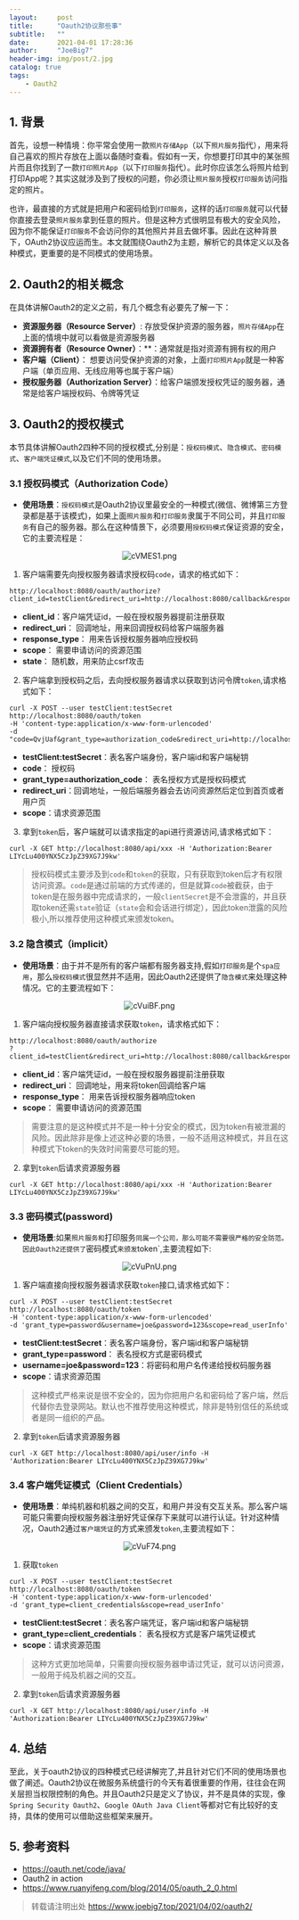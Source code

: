 ```yaml
---
layout:     post
title:      "Oauth2协议那些事"
subtitle:   ""
date:       2021-04-01 17:28:36
author:     "JoeBig7"
header-img: img/post/2.jpg
catalog: true
tags:
    - Oauth2
---
```


## 1. 背景
首先，设想一种情境：你平常会使用一款`照片存储App`（以下`照片服务`指代），用来将自己喜欢的照片存放在上面以备随时查看。假如有一天，你想要打印其中的某张照片而且你找到了一款`打印照片App`（以下`打印服务`指代）。此时你应该怎么将照片给到打印App呢？其实这就涉及到了授权的问题，你必须让`照片服务`授权`打印服务`访问指定的照片。

也许，最直接的方式就是把用户和密码给到`打印服务`，这样的话`打印服务`就可以代替你直接去登录`照片服务`拿到任意的照片。但是这种方式很明显有极大的安全风险，因为你不能保证`打印服务`不会访问你的其他照片并且去做坏事。因此在这种背景下，OAuth2协议应运而生。本文就围绕Oauth2为主题，解析它的具体定义以及各种模式，更重要的是不同模式的使用场景。



## 2. Oauth2的相关概念
在具体讲解Oauth2的定义之前，有几个概念有必要先了解一下：

- **资源服务器（Resource Server）**: 存放受保护资源的服务器，`照片存储App`在上面的情境中就可以看做是资源服务器
- **资源拥有者（Resource Owner）**：**：通常就是指对资源有拥有权的用户
- **客户端（Client）**： 想要访问受保护资源的对象，上面`打印照片App`就是一种客户端（单页应用、无线应用等也属于客户端）
- **授权服务器（Authorization Server）**：给客户端颁发授权凭证的服务器，通常是给客户端授权码、令牌等凭证


## 3. Oauth2的授权模式
本节具体讲解Oauth2四种不同的授权模式,分别是：`授权码模式`、`隐含模式`、`密码模式`、`客户端凭证模式`,以及它们不同的使用场景。


### 3.1 授权码模式（Authorization Code）
- **使用场景**：`授权码模式`是Oauth2协议里最安全的一种模式(微信、微博第三方登录都是基于该模式)，如果上面`照片服务`和`打印服务`隶属于不同公司，并且`打印服务`有自己的服务器。那么在这种情景下，必须要用`授权码模式`保证资源的安全，它的主要流程是：

<center><img src="https://z3.ax1x.com/2021/04/01/cVMES1.png" alt="cVMES1.png" border="0" /></center>

1. 客户端需要先向授权服务器请求授权码`code`，请求的格式如下：
```
http://localhost:8080/oauth/authorize?
client_id=testClient&redirect_uri=http://localhost:8080/callback&response_type=code&scope=read_userInfo&state=x1f2xs
```
- **client_id**：客户端凭证id，一般在授权服务器提前注册获取
- **redirect_uri**： 回调地址，用来回调授权码给客户端服务器
- **response_type**： 用来告诉授权服务器响应授权码
- **scope**： 需要申请访问的资源范围
- **state**： 随机数，用来防止csrf攻击


2. 客户端拿到授权码之后，去向授权服务器请求以获取到访问令牌`token`,请求格式如下：
```
curl -X POST --user testClient:testSecret http://localhost:8080/oauth/token 
-H 'content-type:application/x-www-form-urlencoded' 
-d "code=QvjUaf&grant_type=authorization_code&redirect_uri=http://localhost:8080/callback&scope=read_userInfo"
```

- **testClient:testSecret**：表名客户端身份，客户端id和客户端秘钥
- **code**： 授权码
- **grant_type=authorization_code**： 表名授权方式是授权码模式
- **redirect_uri**：回调地址，一般后端服务器会去访问资源然后定位到首页或者用户页
- **scope**：请求资源范围

3. 拿到`token`后，客户端就可以请求指定的api进行资源访问,请求格式如下：
```
curl -X GET http://localhost:8080/api/xxx -H 'Authorization:Bearer LIYcLu400YNX5CzJpZ39XG7J9kw'
```
> 授权码模式主要涉及到`code`和`token`的获取，只有获取到token后才有权限访问资源。`code`是通过前端的方式传递的，但是就算`code`被截获，由于token是在服务器中完成请求的，一般`clientSecret`是不会泄露的，并且获取token还需`state`验证（`state`会和会话进行绑定），因此token泄露的风险极小,所以推荐使用这种模式来颁发token。


### 3.2 隐含模式（implicit）
- **使用场景**：由于并不是所有的客户端都有服务器支持,假如`打印服务`是个`spa应用`，那么`授权码模式`很显然并不适用，因此Oauth2还提供了`隐含模式`来处理这种情况。它的主要流程如下：

<center><img src="https://z3.ax1x.com/2021/04/01/cVuiBF.png" alt="cVuiBF.png" border="0" /></center>

1. 客户端向授权服务器直接请求获取`token`，请求格式如下：
```
http://localhost:8080/oauth/authorize
?client_id=testClient&redirect_uri=http://localhost:8080/callback&response_type=token&scope=read_userInfo
```
- **client_id**：客户端凭证id，一般在授权服务器提前注册获取
- **redirect_uri**： 回调地址，用来将token回调给客户端
- **response_type**： 用来告诉授权服务器响应token
- **scope**： 需要申请访问的资源范围

> 需要注意的是这种模式并不是一种十分安全的模式，因为token有被泄漏的风险。因此除非是像上述这种必要的场景，一般不适用这种模式，并且在这种模式下token的失效时间需要尽可能的短。

2. 拿到`token`后请求资源服务器
```
curl -X GET http://localhost:8080/api/xxx -H 'Authorization:Bearer LIYcLu400YNX5CzJpZ39XG7J9kw'
```

### 3.3 密码模式(password)
- **使用场景**:如果`照片服务和`打印服务`同属一个公司，那么可能不需要很严格的安全防范。因此Oauth2还提供了`密码模式`来颁发`token`,主要流程如下:

<center><img src="https://z3.ax1x.com/2021/04/01/cVuPnU.png" alt="cVuPnU.png" border="0" /></center>

1. 客户端直接向授权服务器请求获取`token`接口,请求格式如下：
```
curl -X POST --user testClient:testSecret http://localhost:8080/oauth/token 
-H 'content-type:application/x-www-form-urlencoded' 
-d 'grant_type=password&username=joe&password=123&scope=read_userInfo'
```
- **testClient:testSecret**：表名客户端身份，客户端id和客户端秘钥
- **grant_type=password**： 表名授权方式是密码模式
- **username=joe&password=123**：将密码和用户名传递给授权码服务器
- **scope**：请求资源范围

> 这种模式严格来说是很不安全的，因为你把用户名和密码给了客户端，然后代替你去登录网站。默认也不推荐使用这种模式，除非是特别信任的系统或者是同一组织的产品。

2. 拿到`token`后请求资源服务器
```
curl -X GET http://localhost:8080/api/user/info -H 'Authorization:Bearer LIYcLu400YNX5CzJpZ39XG7J9kw'
```

### 3.4 客户端凭证模式（Client Credentials）
- **使用场景**：单纯机器和机器之间的交互，和用户并没有交互关系。那么客户端可能只需要向授权服务器注册好凭证保存下来就可以进行认证。针对这种情况，Oauth2通过`客户端凭证`的方式来颁发`token`,主要流程如下：

<center><img src="https://z3.ax1x.com/2021/04/01/cVuF74.png" alt="cVuF74.png" border="0" /></center>

1. 获取`token`
```
curl -X POST --user testClient:testSecret http://localhost:8080/oauth/token 
-H 'content-type:application/x-www-form-urlencoded' 
-d 'grant_type=client_credentials&scope=read_userInfo'
```
- **testClient:testSecret**：表名客户端凭证，客户端id和客户端秘钥
- **grant_type=client_credentials**： 表名授权方式是客户端凭证模式
- **scope**：请求资源范围

> 这种方式更加地简单，只需要向授权服务器申请过凭证，就可以访问资源，一般用于纯及机器之间的交互。

2. 拿到`token`后请求资源服务器
```
curl -X GET http://localhost:8080/api/user/info -H 'Authorization:Bearer LIYcLu400YNX5CzJpZ39XG7J9kw'
```


## 4. 总结
至此，关于oauth2协议的四种模式已经讲解完了,并且针对它们不同的使用场景也做了阐述。Oauth2协议在微服务系统盛行的今天有着很重要的作用，往往会在网关层担当权限控制的角色。并且Oauth2只是定义了协议，并不是具体的实现，像`Spring Security Oauth2`、`Google OAuth Java Client`等都对它有比较好的支持，具体的使用可以借助这些框架来展开。



## 5. 参考资料
- https://oauth.net/code/java/
- Oauth2 in action 
- https://www.ruanyifeng.com/blog/2014/05/oauth_2_0.html

> 转载请注明出处 https://www.joebig7.top/2021/04/02/oauth2/